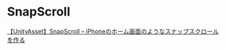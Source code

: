 # SnapScroll
[【UnityAsset】SnapScroll – iPhoneのホーム画面のようなスナップスクロールを作る](https://www.tempura.blog/entry/2018/05/19/225225)
